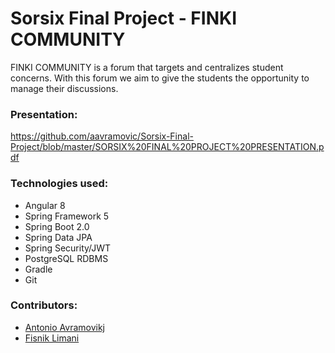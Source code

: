 # Sorsix Final Project - FINKI COMMUNITY

FINKI COMMUNITY is a forum that targets and centralizes student concerns. With this forum we aim to give the students the opportunity to manage their discussions.

### **Presentation:**  
https://github.com/aavramovic/Sorsix-Final-Project/blob/master/SORSIX%20FINAL%20PROJECT%20PRESENTATION.pdf

### **Technologies used**: 
- Angular 8
- Spring Framework 5
- Spring Boot 2.0
- Spring Data JPA
- Spring Security/JWT
- PostgreSQL RDBMS
- Gradle  
- Git

### Contributors:
- [Antonio Avramovikj](https://github.com/TheRuinKing)
- [Fisnik Limani](https://github.com/FisnikL)
